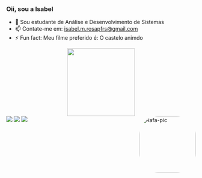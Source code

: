 ### Oii, sou a Isabel
- 🌱 Sou estudante de Análise e Desenvolvimento de Sistemas
- 📫 Contate-me em: isabel.m.rosapfrs@gmail.com
- ⚡ Fun fact: Meu filme preferido é: O castelo animdo


<div align="center">
  <a href="https://github.com/Isabel-MR">
  <img height="180em" src="https://github-readme-stats.vercel.app/api?username=Isabel-MR&show_icons=true&theme=dracula&include_all_commits=true&count_private=true"/>
</div>


<div>
  <a href="https://instagram.com/isamrxx" target="_blank"><img src="https://img.shields.io/badge/-Instagram-%23E4405F?style=for-the-badge&logo=instagram&logoColor=white" target="_blank"></a>
  <a href = "mailto:isabel.m.rosapf@gmail.com"><img src="https://img.shields.io/badge/-Gmail-%23333?style=for-the-badge&logo=gmail&logoColor=white" target="_blank"></a>
  <a href="https://www.linkedin.com/in/isabel-maria-da-rosa-a4b356213/" target="_blank"><img src="https://img.shields.io/badge/-LinkedIn-%230077B5?style=for-the-badge&logo=linkedin&logoColor=white" target="_blank"></a> 
    <img align="right" alt="Rafa-pic" height="150" style="border-radius:50px;" src="https://media.giphy.com/media/uKPsJbRnfqJH0YSHIo/giphy.gif">
</div>
